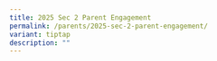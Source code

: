 ```yaml
---
title: 2025 Sec 2 Parent Engagement
permalink: /parents/2025-sec-2-parent-engagement/
variant: tiptap
description: ""
---
```

